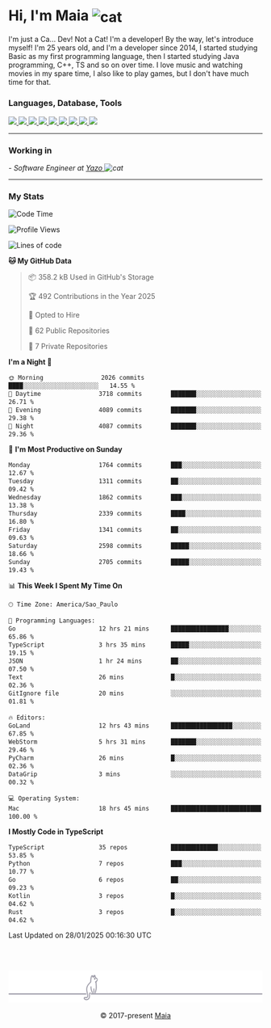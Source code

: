 <h1 align="left">Hi, I'm Maia 
<img src="https://emojis.slackmojis.com/emojis/images/1643509834/36299/black-cat.gif?1643509834" width="50" height="60" align="center"  alt="cat"/>
</h1>

I'm just a Ca... Dev! Not a Cat! I'm a developer! By the way, let's introduce myself!
I'm 25 years old, and I'm a developer since 2014, I started studying Basic as my first programming
language, then I started studying Java programming, C++, TS and so on over time.
I love music and watching movies in my spare time, I also like to play games, but I don't have much time for that.

<h3 align="left">Languages, Database, Tools</h3>
<p>
  <a href="https://www.typescriptlang.org">
    <img src="https://skillicons.dev/icons?i=ts" />
  </a>
  <a href="https://go.dev">
    <img src="https://skillicons.dev/icons?i=go" />
  </a>
  <a href="https://www.python.org">
    <img src="https://skillicons.dev/icons?i=python" />
  </a>
  <a href="https://gradle.org">
    <img src="https://skillicons.dev/icons?i=gradle" />
  </a>
  <a href="https://redis.io">
    <img src="https://skillicons.dev/icons?i=redis" />
  </a>
  <a href="https://www.mongodb.com">
    <img src="https://skillicons.dev/icons?i=mongodb" />
  </a>
  <a href="https://nodejs.org">
    <img src="https://skillicons.dev/icons?i=nodejs" />
  </a>
  <a href="https://www.javascript.com">
    <img src="https://skillicons.dev/icons?i=js" />
  </a>
  <a href="https://www.docker.com">
    <img src="https://skillicons.dev/icons?i=docker" />
  </a>
</p>

<hr/>

<h3>Working in</h3>

<p><em> - Software Engineer at <a href="[https://pdasolucoes.com.br](https://yazo.com.br/)">Yazo
</a><img src="https://media.giphy.com/media/WUlplcMpOCEmTGBtBW/giphy.gif" width="30" alt="cat"> 
</em></p>

<hr/>

### My Stats

<!--START_SECTION:waka-->
![Code Time](http://img.shields.io/badge/Code%20Time-5%2C157%20hrs%2029%20mins-blue)

![Profile Views](http://img.shields.io/badge/Profile%20Views-1-blue)

![Lines of code](https://img.shields.io/badge/From%20Hello%20World%20I%27ve%20Written-4.6%20million%20lines%20of%20code-blue)

**🐱 My GitHub Data** 

> 📦 358.2 kB Used in GitHub's Storage 
 > 
> 🏆 492 Contributions in the Year 2025
 > 
> 💼 Opted to Hire
 > 
> 📜 62 Public Repositories 
 > 
> 🔑 7 Private Repositories 
 > 
**I'm a Night 🦉** 

```text
🌞 Morning                2026 commits        ████░░░░░░░░░░░░░░░░░░░░░   14.55 % 
🌆 Daytime                3718 commits        ███████░░░░░░░░░░░░░░░░░░   26.71 % 
🌃 Evening                4089 commits        ███████░░░░░░░░░░░░░░░░░░   29.38 % 
🌙 Night                  4087 commits        ███████░░░░░░░░░░░░░░░░░░   29.36 % 
```
📅 **I'm Most Productive on Sunday** 

```text
Monday                   1764 commits        ███░░░░░░░░░░░░░░░░░░░░░░   12.67 % 
Tuesday                  1311 commits        ██░░░░░░░░░░░░░░░░░░░░░░░   09.42 % 
Wednesday                1862 commits        ███░░░░░░░░░░░░░░░░░░░░░░   13.38 % 
Thursday                 2339 commits        ████░░░░░░░░░░░░░░░░░░░░░   16.80 % 
Friday                   1341 commits        ██░░░░░░░░░░░░░░░░░░░░░░░   09.63 % 
Saturday                 2598 commits        █████░░░░░░░░░░░░░░░░░░░░   18.66 % 
Sunday                   2705 commits        █████░░░░░░░░░░░░░░░░░░░░   19.43 % 
```


📊 **This Week I Spent My Time On** 

```text
🕑︎ Time Zone: America/Sao_Paulo

💬 Programming Languages: 
Go                       12 hrs 21 mins      ████████████████░░░░░░░░░   65.86 % 
TypeScript               3 hrs 35 mins       █████░░░░░░░░░░░░░░░░░░░░   19.15 % 
JSON                     1 hr 24 mins        ██░░░░░░░░░░░░░░░░░░░░░░░   07.50 % 
Text                     26 mins             █░░░░░░░░░░░░░░░░░░░░░░░░   02.36 % 
GitIgnore file           20 mins             ░░░░░░░░░░░░░░░░░░░░░░░░░   01.81 % 

🔥 Editors: 
GoLand                   12 hrs 43 mins      █████████████████░░░░░░░░   67.85 % 
WebStorm                 5 hrs 31 mins       ███████░░░░░░░░░░░░░░░░░░   29.46 % 
PyCharm                  26 mins             █░░░░░░░░░░░░░░░░░░░░░░░░   02.36 % 
DataGrip                 3 mins              ░░░░░░░░░░░░░░░░░░░░░░░░░   00.32 % 

💻 Operating System: 
Mac                      18 hrs 45 mins      █████████████████████████   100.00 % 
```

**I Mostly Code in TypeScript** 

```text
TypeScript               35 repos            █████████████░░░░░░░░░░░░   53.85 % 
Python                   7 repos             ███░░░░░░░░░░░░░░░░░░░░░░   10.77 % 
Go                       6 repos             ██░░░░░░░░░░░░░░░░░░░░░░░   09.23 % 
Kotlin                   3 repos             █░░░░░░░░░░░░░░░░░░░░░░░░   04.62 % 
Rust                     3 repos             █░░░░░░░░░░░░░░░░░░░░░░░░   04.62 % 
```




 Last Updated on 28/01/2025 00:16:30 UTC
<!--END_SECTION:waka-->


<br/>
<br/>

<p align="center"><img src="https://raw.githubusercontent.com/gabrielmaialva33/gabrielmaialva33/master/assets/gray0_ctp_on_line.svg?sanitize=true" /></p>
<p align="center">&copy; 2017-present <a href="https://github.com/gabrielmaialva33/" target="_blank">Maia</a>
